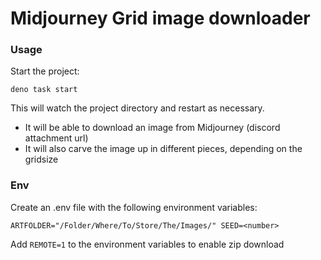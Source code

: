 # Midjourney Grid image downloader

### Usage

Start the project:

```
deno task start
```

This will watch the project directory and restart as necessary.

- It will be able to download an image from Midjourney (discord attachment url)
- It will also carve the image up in different pieces, depending on the gridsize

### Env

Create an .env file with the following environment variables:

``
ARTFOLDER="/Folder/Where/To/Store/The/Images/"
SEED=<number>
``

Add `REMOTE=1` to the environment variables to enable zip download
